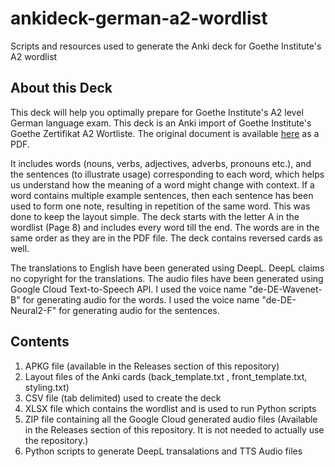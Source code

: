 # ankideck-german-a2-wordlist
Scripts and resources used to generate the Anki deck for Goethe Institute's A2 wordlist

## About this Deck
This deck will help you optimally prepare for Goethe Institute's A2 level German language exam.
This deck is an Anki import of Goethe Institute's Goethe Zertifikat A2 Wortliste. The original document is available [here](https://www.goethe.de/pro/relaunch/prf/en/Goethe-Zertifikat_A2_Wortliste.pdf) as a PDF.

It includes words (nouns, verbs, adjectives, adverbs, pronouns etc.), and the sentences (to illustrate usage) corresponding to each word, which helps us understand how the meaning of a word might change with context.
If a word contains multiple example sentences, then each sentence has been used to form one note, resulting in repetition of the same word. This was done to keep the layout simple.
The deck starts with the letter A in the wordlist (Page 8) and includes every word till the end. The words are in the same order as they are in the PDF file. The deck contains reversed cards as well.

The translations to English have been generated using DeepL. DeepL claims no copyright for the translations. The audio files have been generated using Google Cloud Text-to-Speech API.
I used the voice name "de-DE-Wavenet-B" for generating audio for the words. I used the voice name "de-DE-Neural2-F" for generating audio for the sentences.

## Contents
1. APKG file (available in the Releases section of this repository)
2. Layout files of the Anki cards (back_template.txt , front_template.txt, styling.txt)
3. CSV file (tab delimited) used to create the deck
4. XLSX file which contains the wordlist and is used to run Python scripts
5. ZIP file containing all the Google Cloud generated audio files (Available in the Releases section of this repository. It is not needed to actually use the repository.)
6. Python scripts to generate DeepL transalations and TTS Audio files
